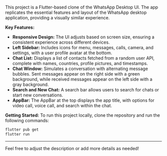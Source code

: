 This project is a Flutter-based clone of the WhatsApp Desktop UI. The app replicates the essential features and layout of the WhatsApp desktop application, providing a visually similar experience.

**Key Features:**
- **Responsive Design:** The UI adjusts based on screen size, ensuring a consistent experience across different devices.
- **Left Sidebar:** Includes icons for menu, messages, calls, camera, and settings, with a user profile avatar at the bottom.
- **Chat List:** Displays a list of contacts fetched from a random user API, complete with names, countries, profile pictures, and timestamps.
- **Chat Window:** Simulates a conversation with alternating message bubbles. Sent messages appear on the right side with a green background, while received messages appear on the left side with a gray background.
- **Search and New Chat:** A search bar allows users to search for chats or start new conversations.
- **AppBar:** The AppBar at the top displays the app title, with options for video call, voice call, and search within the chat.



**Getting Started:**
To run this project locally, clone the repository and run the following commands:

```bash
flutter pub get
flutter run
```

---

Feel free to adjust the description or add more details as needed!
